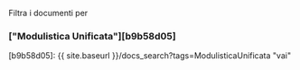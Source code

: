 Filtra i documenti per
### ["Modulistica Unificata"][b9b58d05]
  [b9b58d05]: {{ site.baseurl }}/docs_search?tags=ModulisticaUnificata "vai"
